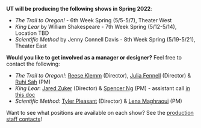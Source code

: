 **UT will be producing the following shows in Spring 2022**:

* *The Trail to Oregon!* - 6th Week Spring (5/5-5/7), Theater West
* *King Lear* by William Shakespeare - 7th Week Spring (5/12-5/14), Location TBD
* *Scientific Method* by Jenny Connell Davis - 8th Week Spring (5/19-5/21), Theater East

**Would you like to get involved as a manager or designer?** Feel free to contact the following:

* *The Trail to Oregon!*: [Reese Klemm](mailto:klemm@uchicago.edu) (Director), [Julia Fennell](mailto:julia.shea.fennell@gmail.com) (Director) & [Ruhi Sah](mailto:rusah@uchicago.edu) (PM)
* *King Lear*: [Jared Zuker](mailto:jzuker@uchicago.edu) (Director) & [Spencer Ng](mailto:spencerng@uchicago.edu) (PM) - assistant call [in this doc](https://docs.google.com/document/d/1Tq65x8Iq-G9Frj1DqByleanOkZnfr7kjFQF3z5bOXXs/edit)
* *Scientific Method*: [Tyler Pleasant](mailto:tpleas@uchicago.edu) (Director) & [Lena Maghraoui](mailto:lmaghraoui@uchicago.edu) (PM)

Want to see what positions are available on each show? See the [production staff contacts](https://docs.google.com/spreadsheets/d/1srEJ_VyTHiFNhg715XjsCSru_X0qS_HMRap6xua3TpY)!

